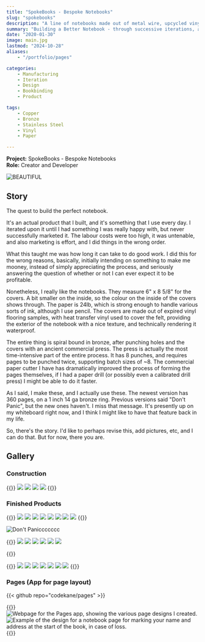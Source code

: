 ```yaml
---
title: "SpokeBooks - Bespoke Notebooks"
slug: "spokebooks"
description: "A line of notebooks made out of metal wire, upcycled vinyl flooring, and the golden ratio."
summary: "Building a Better Notebook - through successive iterations, and a period of many months I fashioned something fantastic, upcycling vinyl flooring samples for the covers, using high-weight paper, bronze bindings, and blank pages. Includes both a notebook, and a pocketbook form factor."
date: "2020-01-30"
image: main.jpg
lastmod: "2024-10-28"
aliases:
    - "/portfolio/pages"

categories:
    - Manufacturing
    - Iteration
    - Design
    - Bookbinding
    - Product

tags:
    - Copper
    - Bronze
    - Stainless Steel
    - Vinyl
    - Paper

---
```

**Project:** SpokeBooks - Bespoke Notebooks  
**Role:** Creator and Developer

![BEAUTIFUL](BEAUTIFUL.jpg)

## Story

The quest to build the perfect notebook.

It's an actual product that I built, and it's something that I use every day.
I iterated upon it until I had something I was really happy with, but never
successfully marketed it. The labour costs were too high, it was untenable, and
also marketing is effort, and I did things in the wrong order.

What this taught me was how long it can take to do good work. I did this for the
wrong reasons, basically, initially intending on something to make me mooney,
instead of simply appreciating the process, and seriously answering the question
of whether or not I can ever expect it to be profitable.

Nonetheless, I really like the notebooks. They measure 6" x 8 5/8" for the
covers. A bit smaller on the inside, so the colour on the inside of the covers
shows through. The paper is 24lb, which is strong enough to handle various sorts
of ink, although I use pencil. The covers are made out of expired vinyl flooring
samples, with heat transfer vinyl used to cover the felt, providing the exterior
of the notebook with a nice texture, and technically rendering it waterproof.

The entire thing is spiral bound in bronze, after punching holes and the covers with
an ancient commercial press. The press is actually the most time-intensive part
of the entire process. It has 8 punches, and requires pages to be punched twice,
supporting batch sizes of ~8. The commercial paper cutter I have has
dramatically improved the process of forming the pages themselves, if I had a
paper drill (or possibly even a calibrated drill press) I might be able to do it
faster.

As I said, I make these, and I actually use these. The newest version has 360
pages, on a 1 inch 14 ga bronze ring. Previous versions said "Don't Panic", but
the new ones haven't. I miss that message. It's presently up on my whiteboard
right now, and I think I might like to have that feature back in my life.

So, there's the story. I'd like to perhaps revise this, add pictures, etc, and I
can do that. But for now, there you are.

## Gallery

### Construction

{{<gallery>}}
<img src="spokebooks_hole_punch.jpg" class="grid-w50 md:grid-w33" />
<img src="covers_and_stacked_pages.jpg" class="grid-w50 md:grid-w33" />
<img src="set_of_six_notebooks.jpg" class="grid-w50 md:grid-w33" />
<img src="six_notebooks_side_view.jpg" class="grid-w50 md:grid-w33" />
{{</gallery>}}


### Finished Products
{{<gallery>}}
<img src="Do Not Panic.jpg" class="grid-w50 md:grid-w33" />
<img src="black-limestone.jpg" class="grid-w50 md:grid-w33" />
<img src="blue-blue.jpg" class="grid-w50 md:grid-w33" />
<img src="blue-cream.jpg" class="grid-w50 md:grid-w33" />
<img src="burgundy-cream.jpg" class="grid-w50 md:grid-w33" />
<img src="burgundy-mist.jpg" class="grid-w50 md:grid-w33" />
<img src="colonial-blue.jpg" class="grid-w50 md:grid-w33" />
<img src="dontpanic.png" class="grid-w50 md:grid-w33" />
{{</gallery>}}

![Don't Paniccccccc](dontpanicccc.jpg)

{{<gallery>}}
<img src="green-green.jpg" class="grid-w50 md:grid-w33" />
<img src="green-hue.jpg" class="grid-w50 md:grid-w33" />
<img src="green-limestone.jpg" class="grid-w50 md:grid-w33" />
<img src="green-tan.jpg" class="grid-w50 md:grid-w33" />
<img src="grey-orange.jpg" class="grid-w50 md:grid-w33" />
<img src="grey-white.jpg" class="grid-w50 md:grid-w33" />

{{</gallery>}}

{{<gallery>}}
<img src="original-evolved-sketchy-guy.png" class="grid-w50 md:grid-w33"/>
<img src="original-shopify.png" class="grid-w50 md:grid-w33"/>
<img src="original-shopify-2.png" class="grid-w50 md:grid-w33"/>
<img src="pink-cream.jpg" class="grid-w50 md:grid-w33" />
<img src="purple-limestone.jpg" class="grid-w50 md:grid-w33" />
<img src="silver-river-rock.jpg" class="grid-w50 md:grid-w33" />
<img src="yellow-cream.jpg" class="grid-w50 md:grid-w33" />
{{</gallery>}}

### Pages (App for page layout)
{{< github repo="codekane/pages" >}}

{{<gallery>}}
<img src="pages/options.png" alt="Webpage for the Pages app, showing the various page designs I created." class="grid-w50" />
<img src="pages/pages.png" alt="Example of the design for a notebook page for marking your name and address at the start of the book, in case of loss." class="grid-w50" />
{{</gallery>}}

